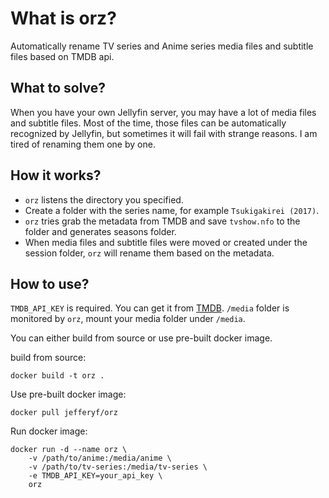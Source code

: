 # What is orz?
Automatically rename TV series and Anime series media files and subtitle files based on TMDB api.

## What to solve?

When you have your own Jellyfin server, you may have a lot of media files and subtitle files. Most of the time, those files can be automatically recognized by Jellyfin, but sometimes it will fail with strange reasons. I am tired of renaming them one by one.

## How it works?

- `orz` listens the directory you specified.
- Create a folder with the series name, for example `Tsukigakirei (2017)`.
- `orz` tries grab the metadata from TMDB and save `tvshow.nfo` to the folder and generates seasons folder.
- When media files and subtitle files were moved or created under the session folder, `orz` will rename them based on the metadata.

## How to use?

`TMDB_API_KEY` is required. You can get it from [TMDB](https://www.themoviedb.org/documentation/api).
`/media` folder is monitored by `orz`, mount your media folder under `/media`.

You can either build from source or use pre-built docker image.

build from source:
```shell
docker build -t orz .
```

Use pre-built docker image:
```shell
docker pull jefferyf/orz
```

Run docker image:
```shell
docker run -d --name orz \
    -v /path/to/anime:/media/anime \
    -v /path/to/tv-series:/media/tv-series \
    -e TMDB_API_KEY=your_api_key \
    orz
```

